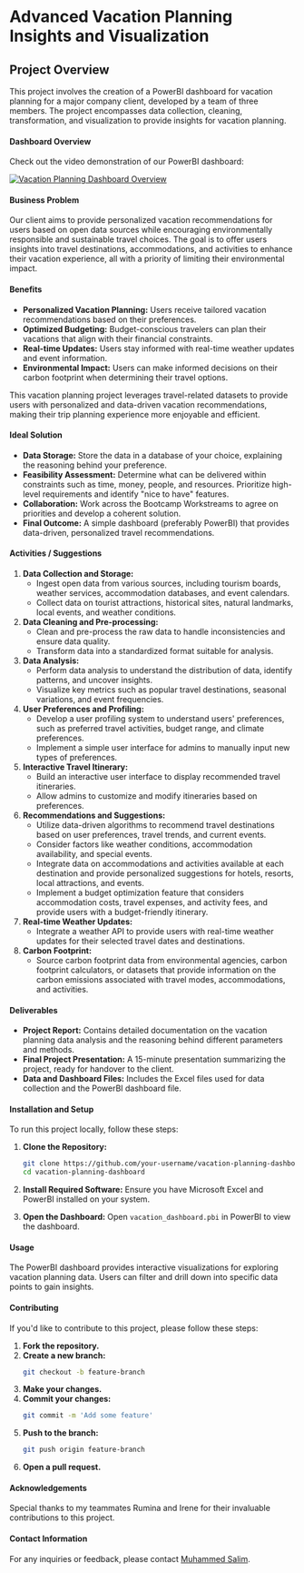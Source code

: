 # Advanced Vacation Planning Insights and Visualization 
## Project Overview
This project involves the creation of a PowerBI dashboard for vacation planning for a major company client, developed by a team of three members. The project encompasses data collection, cleaning, transformation, and visualization to provide insights for vacation planning.

#### Dashboard Overview
Check out the video demonstration of our PowerBI dashboard:

[![Vacation Planning Dashboard Overview](https://img.youtube.com/vi/YOUR_VIDEO_ID/0.jpg)](https://www.youtube.com/watch?v=YOUR_VIDEO_ID)

#### Business Problem
Our client aims to provide personalized vacation recommendations for users based on open data sources while encouraging environmentally responsible and sustainable travel choices. The goal is to offer users insights into travel destinations, accommodations, and activities to enhance their vacation experience, all with a priority of limiting their environmental impact.

#### Benefits
- **Personalized Vacation Planning:** Users receive tailored vacation recommendations based on their preferences.
- **Optimized Budgeting:** Budget-conscious travelers can plan their vacations that align with their financial constraints.
- **Real-time Updates:** Users stay informed with real-time weather updates and event information.
- **Environmental Impact:** Users can make informed decisions on their carbon footprint when determining their travel options.

This vacation planning project leverages travel-related datasets to provide users with personalized and data-driven vacation recommendations, making their trip planning experience more enjoyable and efficient.

#### Ideal Solution
- **Data Storage:** Store the data in a database of your choice, explaining the reasoning behind your preference.
- **Feasibility Assessment:** Determine what can be delivered within constraints such as time, money, people, and resources. Prioritize high-level requirements and identify "nice to have" features.
- **Collaboration:** Work across the Bootcamp Workstreams to agree on priorities and develop a coherent solution.
- **Final Outcome:** A simple dashboard (preferably PowerBI) that provides data-driven, personalized travel recommendations.

#### Activities / Suggestions
1. **Data Collection and Storage:**
   - Ingest open data from various sources, including tourism boards, weather services, accommodation databases, and event calendars.
   - Collect data on tourist attractions, historical sites, natural landmarks, local events, and weather conditions.
2. **Data Cleaning and Pre-processing:**
   - Clean and pre-process the raw data to handle inconsistencies and ensure data quality.
   - Transform data into a standardized format suitable for analysis.
3. **Data Analysis:**
   - Perform data analysis to understand the distribution of data, identify patterns, and uncover insights.
   - Visualize key metrics such as popular travel destinations, seasonal variations, and event frequencies.
4. **User Preferences and Profiling:**
   - Develop a user profiling system to understand users' preferences, such as preferred travel activities, budget range, and climate preferences.
   - Implement a simple user interface for admins to manually input new types of preferences.
5. **Interactive Travel Itinerary:**
   - Build an interactive user interface to display recommended travel itineraries.
   - Allow admins to customize and modify itineraries based on preferences.
6. **Recommendations and Suggestions:**
   - Utilize data-driven algorithms to recommend travel destinations based on user preferences, travel trends, and current events.
   - Consider factors like weather conditions, accommodation availability, and special events.
   - Integrate data on accommodations and activities available at each destination and provide personalized suggestions for hotels, resorts, local attractions, and events.
   - Implement a budget optimization feature that considers accommodation costs, travel expenses, and activity fees, and provide users with a budget-friendly itinerary.
7. **Real-time Weather Updates:**
   - Integrate a weather API to provide users with real-time weather updates for their selected travel dates and destinations.
8. **Carbon Footprint:**
   - Source carbon footprint data from environmental agencies, carbon footprint calculators, or datasets that provide information on the carbon emissions associated with travel modes, accommodations, and activities.

#### Deliverables
- **Project Report:** Contains detailed documentation on the vacation planning data analysis and the reasoning behind different parameters and methods.
- **Final Project Presentation:** A 15-minute presentation summarizing the project, ready for handover to the client.
- **Data and Dashboard Files:** Includes the Excel files used for data collection and the PowerBI dashboard file.

#### Installation and Setup
To run this project locally, follow these steps:

1. **Clone the Repository:**
    ```sh
    git clone https://github.com/your-username/vacation-planning-dashboard.git
    cd vacation-planning-dashboard
    ```

2. **Install Required Software:**
    Ensure you have Microsoft Excel and PowerBI installed on your system.

3. **Open the Dashboard:**
    Open `vacation_dashboard.pbi` in PowerBI to view the dashboard.

#### Usage
The PowerBI dashboard provides interactive visualizations for exploring vacation planning data. Users can filter and drill down into specific data points to gain insights.

#### Contributing
If you'd like to contribute to this project, please follow these steps:
1. **Fork the repository.**
2. **Create a new branch:**
    ```sh
    git checkout -b feature-branch
    ```
3. **Make your changes.**
4. **Commit your changes:**
    ```sh
    git commit -m 'Add some feature'
    ```
5. **Push to the branch:**
    ```sh
    git push origin feature-branch
    ```
6. **Open a pull request.**

#### Acknowledgements
Special thanks to my teammates Rumina and Irene for their invaluable contributions to this project.

#### Contact Information
For any inquiries or feedback, please contact [Muhammed Salim](mailto:muhammedismael2121@gmail.com).




